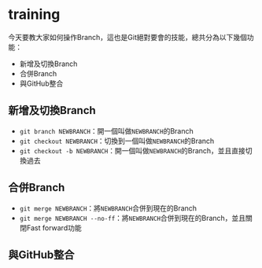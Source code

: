 # training

今天要教大家如何操作Branch，這也是Git絕對要會的技能，總共分為以下幾個功能：

* 新增及切換Branch
* 合併Branch
* 與GitHub整合

## 新增及切換Branch

* `git branch NEWBRANCH`：開一個叫做`NEWBRANCH`的Branch
* `git checkout NEWBRANCH`：切換到一個叫做`NEWBRANCH`的Branch
* `git checkout -b NEWBRANCH`：開一個叫做`NEWBRANCH`的Branch，並且直接切換過去

## 合併Branch

* `git merge NEWBRANCH`：將`NEWBRANCH`合併到現在的Branch
* `git merge NEWBRANCH --no-ff`：將`NEWBRANCH`合併到現在的Branch，並且關閉Fast forward功能

## 與GitHub整合
